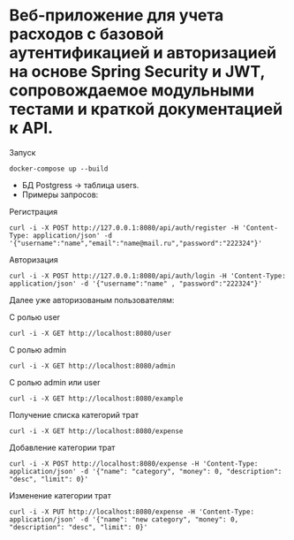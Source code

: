 #  Веб-приложение для учета расходов с базовой аутентификацией и авторизацией на основе Spring Security и JWT, сопровождаемое модульными тестами и краткой документацией к API.

Запуск
 ```shell
docker-compose up --build
```

* БД Postgress -> таблица users.
* Примеры запросов:
 
Регистрация 
```shell
curl -i -X POST http://127.0.0.1:8080/api/auth/register -H 'Content-Type: application/json' -d '{"username":"name","email":"name@mail.ru","password":"222324"}'
```
Авторизация
```shell
curl -i -X POST http://127.0.0.1:8080/api/auth/login -H 'Content-Type: application/json' -d '{"username":"name" , "password":"222324"}'
```
Далее уже авторизованым пользователям:

С ролью user
```shell
curl -i -X GET http://localhost:8080/user
```
С ролью admin
 ```shell
curl -i -X GET http://localhost:8080/admin
``` 
С ролью admin или user
```shell
curl -i -X GET http://localhost:8080/example
```
Получение списка категорий трат
```shell
curl -i -X GET http://localhost:8080/expense
```
Добавление категории трат
```shell
curl -i -X POST http://localhost:8080/expense -H 'Content-Type: application/json' -d '{"name": "category", "money": 0, "description": "desc", "limit": 0}'
```
Изменение категории трат
```shell
curl -i -X PUT http://localhost:8080/expense -H 'Content-Type: application/json' -d '{"name": "new category", "money": 0, "description": "desc", "limit": 0}'
```